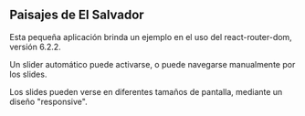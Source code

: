 ## Paisajes de El Salvador

Esta pequeña aplicación brinda un ejemplo en el uso del react-router-dom, versión 6.2.2.

Un slider automático puede activarse, o puede navegarse manualmente por los slides.

Los slides pueden verse en diferentes tamaños de pantalla, mediante un diseño "responsive".
